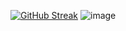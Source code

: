 [![GitHub Streak](https://streak-stats.demolab.com?user=Chiang%20Jim&theme=codestackr&hide_border=&locale=zh_Hant)](https://git.io/streak-stats)
![image](https://discord.c99.nl/widget/theme-2/627475236379557888.png)